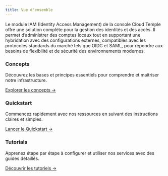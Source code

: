 ```yaml
---
title: Vue d'ensemble
---
```


Le module IAM (Identity Access Management) de la console Cloud Temple offre une solution complète pour la gestion des identités et des accès.
Il permet d’administrer des comptes locaux tout en supportant une hybridation avec des configurations externes, compatibles avec les protocoles standards du marché tels que OIDC et SAML, pour répondre aux besoins de flexibilité et de sécurité des environnements modernes.

<div class="card-grid">
  <div class="card">
    <h3>Concepts</h3>
    <p>Découvrez les bases et principes essentiels pour comprendre et maîtriser notre infrastructure.</p>
    <a href="iam/concepts" class="card-link">Explorer les concepts &rarr;</a>
  </div>
  <div class="card">
    <h3>Quickstart</h3>
    <p>Commencez rapidement avec nos ressources en suivant des instructions claires et simples.</p>
    <a href="iam/quickstart" class="card-link">Lancer le Quickstart &rarr;</a>
  </div>
    <div class="card">
    <h3>Tutorials</h3>
    <p>Apprenez étape par étape à configurer et utiliser nos services avec des guides détaillés.</p>
    <a href="iam/tutorials/sso_aad" class="card-link">Découvrir les tutoriels &rarr;</a>
  </div>
</div>
